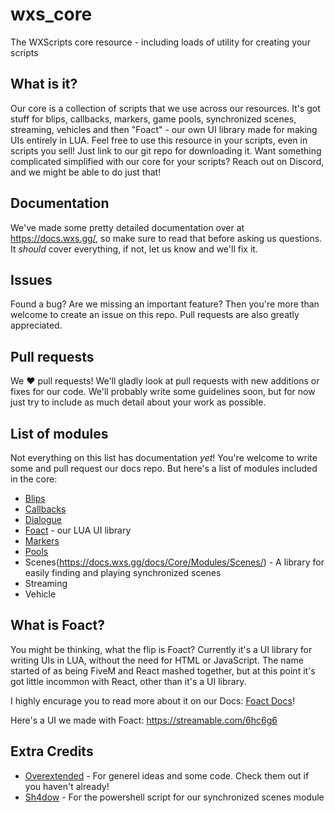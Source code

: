 # wxs_core
The WXScripts core resource - including loads of utility for creating your scripts

## What is it?
Our core is a collection of scripts that we use across our resources. It's got stuff for blips, callbacks, markers, game pools, synchronized scenes, streaming, vehicles and then "Foact" - our own UI library made for making UIs entirely in LUA.
Feel free to use this resource in your scripts, even in scripts you sell! Just link to our git repo for downloading it.
Want something complicated simplified with our core for your scripts? Reach out on Discord, and we might be able to do just that!

## Documentation
We've made some pretty detailed documentation over at https://docs.wxs.gg/, so make sure to read that before asking us questions.
It *should* cover everything, if not, let us know and we'll fix it.

## Issues
Found a bug? Are we missing an important feature?
Then you're more than welcome to create an issue on this repo. Pull requests are also greatly appreciated.

## Pull requests
We ❤️ pull requests! We'll gladly look at pull requests with new additions or fixes for our code.
We'll probably write some guidelines soon, but for now just try to include as much detail about your work as possible.

## List of modules
Not everything on this list has documentation *yet*! You're welcome to write some and pull request our docs repo.
But here's a list of modules included in the core:
- [Blips](https://docs.wxs.gg/docs/Core/Modules/Blips/)
- [Callbacks](https://docs.wxs.gg/docs/Core/Modules/Callbacks/)
- [Dialogue](https://docs.wxs.gg/docs/Core/Modules/Dialogue/)
- [Foact](https://docs.wxs.gg/docs/Core/Modules/Foact/) - our LUA UI library
- [Markers](https://docs.wxs.gg/docs/Core/Modules/Markers/)
- [Pools](https://docs.wxs.gg/docs/Core/Modules/Pools/)
- Scenes(https://docs.wxs.gg/docs/Core/Modules/Scenes/) - A library for easily finding and playing synchronized scenes
- Streaming
- Vehicle

## What is Foact?
You might be thinking, what the flip is Foact? Currently it's a UI library for writing UIs in LUA, without the need for HTML or JavaScript. The name started of as being FiveM and React mashed together, but at this point it's got little incommon with React, other than it's a UI library.

I highly encurage you to read more about it on our Docs: [Foact Docs](https://docs.wxs.gg/docs/Core/Modules/Foact/)!

Here's a UI we made with Foact:
https://streamable.com/6hc6g6

## Extra Credits
- [Overextended](https://github.com/overextended) - For generel ideas and some code. Check them out if you haven't already!
- [Sh4dow](https://github.com/Sh4dow8080) - For the powershell script for our synchronized scenes module
